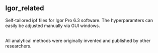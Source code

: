 ## Igor_related
Self-tailored ipf files for Igor Pro 6.3 software.
The hyperparamters can easily be adjusted manually via GUI windows.


</br>
All analytical methods were originally invented and published by other researchers.
